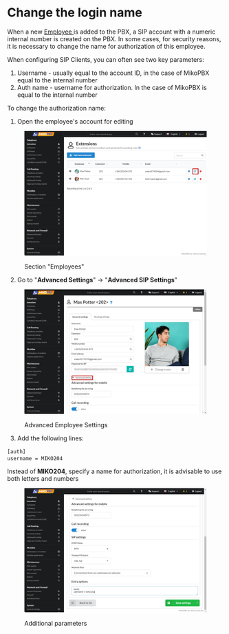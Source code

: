 # Change the login name

When a new [Employee ](../../manual/telephony/extensions.md)is added to the PBX, a SIP account with a numeric internal number is created on the PBX. In some cases, for security reasons, it is necessary to change the name for authorization of this employee.

When configuring SIP Clients, you can often see two key parameters:

1. Username - usually equal to the account ID, in the case of MikoPBX equal to the internal number
2. Auth name - username for authorization. In the case of MikoPBX is equal to the internal number

To change the authorization name:

1. Open the employee's account for editing

<figure><img src="../../.gitbook/assets/EditExtension.png" alt=""><figcaption><p>Section "Employees"</p></figcaption></figure>

2. Go to "**Advanced Settings**" → "**Advanced SIP Settings**"

<figure><img src="../../.gitbook/assets/advancedSettings.png" alt=""><figcaption><p>Advanced Employee Settings</p></figcaption></figure>

3. Add the following lines:

```
[auth] 
username = MIKO204
```

Instead of **MIKO204**, specify a name for authorization, it is advisable to use both letters and numbers

<figure><img src="../../.gitbook/assets/extraOptions (1).png" alt=""><figcaption><p>Additional parameters</p></figcaption></figure>
